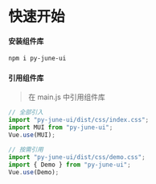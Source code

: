 # 快速开始

#### 安装组件库

```bash
npm i py-june-ui
```

#### 引用组件库

> 在 main.js 中引用组件库

```javascript
// 全部引入
import "py-june-ui/dist/css/index.css";
import MUI from "py-june-ui";
Vue.use(MUI);

// 按需引用
import "py-june-ui/dist/css/demo.css";
import { Demo } from "py-june-ui";
Vue.use(Demo);
```
